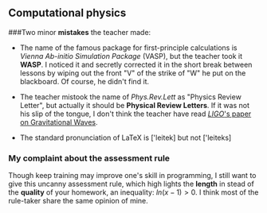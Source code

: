 Computational physics
-----

###Two minor **mistakes** the teacher made:

 - The  name of the famous package for first-principle calculations is *Vienna Ab-initio Simulation Package* (VASP), but the teacher took it **WASP**. I noticed it and secretly  corrected it in the short break between lessons by wiping out the front "V" of the strike of "W" he put on the blackboard.  Of course,  he didn't find it.
 
 - The teacher mistook the name of *Phys.Rev.Lett* as "Physics Review Letter", but actually it should be **Physical Review Letters**. If it was not his slip of the tongue, I don't think the teacher have read [*LIGO*'s paper on Gravitational Waves](http://journals.aps.org/prl/abstract/10.1103/PhysRevLett.116.061102).
 - The standard pronunciation of LaTeX is ['leitek] but not ['leiteks]

### My **complaint** about the assessment rule

Though keep training may improve one's skill in programming, I still want to give this uncanny assessment rule, which high lights the **length** in stead of the **quality** of your homework, an inequality: $ln( x-1)>0.$ I think most of the rule-taker share the same opinion of mine.
